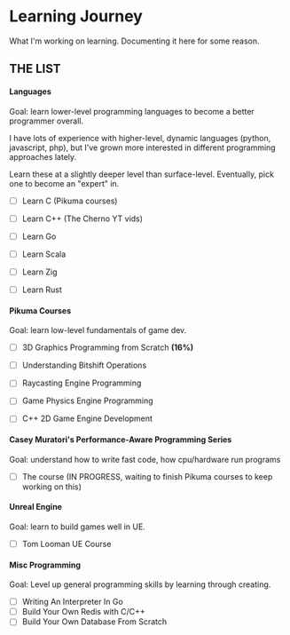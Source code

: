 # Learning Journey

What I'm working on learning. Documenting it here for some reason. 


## THE LIST


#### Languages

Goal: learn lower-level programming languages to become a better programmer overall. 

I have lots of experience with higher-level, dynamic languages (python, javascript, php), but I've grown more interested in different programming approaches lately. 

Learn these at a slightly deeper level than surface-level. Eventually, pick one to become an "expert" in. 

- [ ] Learn C (Pikuma courses)
- [ ] Learn C++ (The Cherno YT vids)
- [ ] Learn Go 
- [ ] Learn Scala
- [ ] Learn Zig
- [ ] Learn Rust


#### Pikuma Courses 

Goal: learn low-level fundamentals of game dev.

- [ ] 3D Graphics Programming from Scratch **(16%)**
- [ ] Understanding Bitshift Operations
- [ ] Raycasting Engine Programming 
- [ ] Game Physics Engine Programming
- [ ] C++ 2D Game Engine Development


#### Casey Muratori's Performance-Aware Programming Series

Goal: understand how to write fast code, how cpu/hardware run programs

- [ ] The course (IN PROGRESS, waiting to finish Pikuma courses to keep working on this)


#### Unreal Engine

Goal: learn to build games well in UE.

- [ ] Tom Looman UE Course


#### Misc Programming

Goal: Level up general programming skills by learning through creating.

- [ ] Writing An Interpreter In Go
- [ ] Build Your Own Redis with C/C++
- [ ] Build Your Own Database From Scratch

